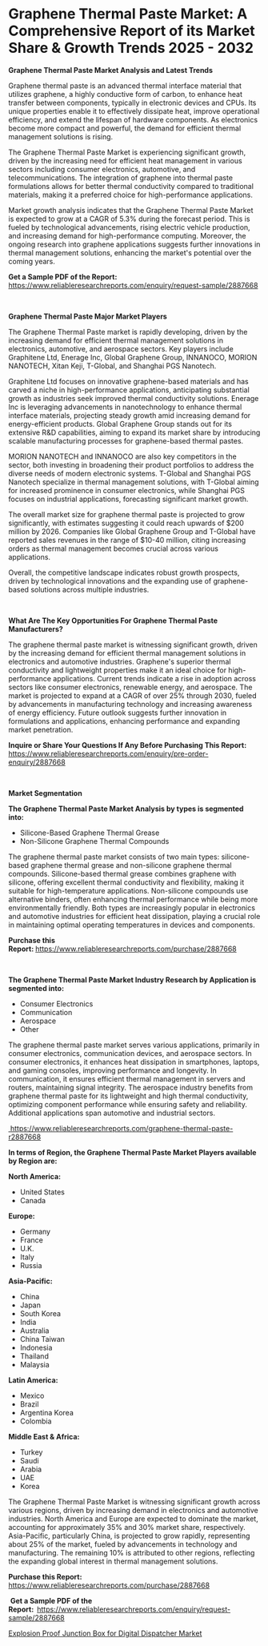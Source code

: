 <p><h1>Graphene Thermal Paste Market: A Comprehensive Report of its Market Share & Growth Trends 2025 - 2032</h1></p><p><strong>Graphene Thermal Paste Market Analysis and Latest Trends</strong></p>
<p><p>Graphene thermal paste is an advanced thermal interface material that utilizes graphene, a highly conductive form of carbon, to enhance heat transfer between components, typically in electronic devices and CPUs. Its unique properties enable it to effectively dissipate heat, improve operational efficiency, and extend the lifespan of hardware components. As electronics become more compact and powerful, the demand for efficient thermal management solutions is rising.</p><p>The Graphene Thermal Paste Market is experiencing significant growth, driven by the increasing need for efficient heat management in various sectors including consumer electronics, automotive, and telecommunications. The integration of graphene into thermal paste formulations allows for better thermal conductivity compared to traditional materials, making it a preferred choice for high-performance applications.</p><p>Market growth analysis indicates that the Graphene Thermal Paste Market is expected to grow at a CAGR of 5.3% during the forecast period. This is fueled by technological advancements, rising electric vehicle production, and increasing demand for high-performance computing. Moreover, the ongoing research into graphene applications suggests further innovations in thermal management solutions, enhancing the market's potential over the coming years.</p></p>
<p><strong>Get a Sample PDF of the Report:&nbsp;</strong> <a href="https://www.reliableresearchreports.com/enquiry/request-sample/2887668?utm_campaign=2644&utm_medium=2&utm_source=Github&utm_content=ia&utm_term=14032025&utm_id=graphene-thermal-paste">https://www.reliableresearchreports.com/enquiry/request-sample/2887668</a></p>
<p>&nbsp;</p>
<p><strong>Graphene Thermal Paste Major Market Players</strong></p>
<p><p>The Graphene Thermal Paste market is rapidly developing, driven by the increasing demand for efficient thermal management solutions in electronics, automotive, and aerospace sectors. Key players include Graphitene Ltd, Enerage Inc, Global Graphene Group, INNANOCO, MORION NANOTECH, Xitan Keji, T-Global, and Shanghai PGS Nanotech.</p><p>Graphitene Ltd focuses on innovative graphene-based materials and has carved a niche in high-performance applications, anticipating substantial growth as industries seek improved thermal conductivity solutions. Enerage Inc is leveraging advancements in nanotechnology to enhance thermal interface materials, projecting steady growth amid increasing demand for energy-efficient products. Global Graphene Group stands out for its extensive R&D capabilities, aiming to expand its market share by introducing scalable manufacturing processes for graphene-based thermal pastes.</p><p>MORION NANOTECH and INNANOCO are also key competitors in the sector, both investing in broadening their product portfolios to address the diverse needs of modern electronic systems. T-Global and Shanghai PGS Nanotech specialize in thermal management solutions, with T-Global aiming for increased prominence in consumer electronics, while Shanghai PGS focuses on industrial applications, forecasting significant market growth.</p><p>The overall market size for graphene thermal paste is projected to grow significantly, with estimates suggesting it could reach upwards of $200 million by 2026. Companies like Global Graphene Group and T-Global have reported sales revenues in the range of $10-40 million, citing increasing orders as thermal management becomes crucial across various applications.</p><p>Overall, the competitive landscape indicates robust growth prospects, driven by technological innovations and the expanding use of graphene-based solutions across multiple industries.</p></p>
<p>&nbsp;</p>
<p><strong>What Are The Key Opportunities For Graphene Thermal Paste Manufacturers?</strong></p>
<p><p>The graphene thermal paste market is witnessing significant growth, driven by the increasing demand for efficient thermal management solutions in electronics and automotive industries. Graphene's superior thermal conductivity and lightweight properties make it an ideal choice for high-performance applications. Current trends indicate a rise in adoption across sectors like consumer electronics, renewable energy, and aerospace. The market is projected to expand at a CAGR of over 25% through 2030, fueled by advancements in manufacturing technology and increasing awareness of energy efficiency. Future outlook suggests further innovation in formulations and applications, enhancing performance and expanding market penetration.</p></p>
<p><strong>Inquire or Share Your Questions If Any Before Purchasing This Report:</strong> <a href="https://www.reliableresearchreports.com/enquiry/pre-order-enquiry/2887668?utm_campaign=2644&utm_medium=2&utm_source=Github&utm_content=ia&utm_term=14032025&utm_id=graphene-thermal-paste">https://www.reliableresearchreports.com/enquiry/pre-order-enquiry/2887668</a></p>
<p>&nbsp;</p>
<p><strong>Market Segmentation</strong></p>
<p><strong>The Graphene Thermal Paste Market Analysis by types is segmented into:</strong></p>
<p><ul><li>Silicone-Based Graphene Thermal Grease</li><li>Non-Silicone Graphene Thermal Compounds</li></ul></p>
<p><p>The graphene thermal paste market consists of two main types: silicone-based graphene thermal grease and non-silicone graphene thermal compounds. Silicone-based thermal grease combines graphene with silicone, offering excellent thermal conductivity and flexibility, making it suitable for high-temperature applications. Non-silicone compounds use alternative binders, often enhancing thermal performance while being more environmentally friendly. Both types are increasingly popular in electronics and automotive industries for efficient heat dissipation, playing a crucial role in maintaining optimal operating temperatures in devices and components.</p></p>
<p><strong>Purchase this Report:&nbsp;</strong><a href="https://www.reliableresearchreports.com/purchase/2887668?utm_campaign=2644&utm_medium=2&utm_source=Github&utm_content=ia&utm_term=14032025&utm_id=graphene-thermal-paste">https://www.reliableresearchreports.com/purchase/2887668</a></p>
<p>&nbsp;</p>
<p><strong>The Graphene Thermal Paste Market Industry Research by Application is segmented into:</strong></p>
<p><ul><li>Consumer Electronics</li><li>Communication</li><li>Aerospace</li><li>Other</li></ul></p>
<p><p>The graphene thermal paste market serves various applications, primarily in consumer electronics, communication devices, and aerospace sectors. In consumer electronics, it enhances heat dissipation in smartphones, laptops, and gaming consoles, improving performance and longevity. In communication, it ensures efficient thermal management in servers and routers, maintaining signal integrity. The aerospace industry benefits from graphene thermal paste for its lightweight and high thermal conductivity, optimizing component performance while ensuring safety and reliability. Additional applications span automotive and industrial sectors.</p></p>
<p><a href="https://www.reliableresearchreports.com/graphene-thermal-paste-r2887668?utm_campaign=2644&utm_medium=2&utm_source=Github&utm_content=ia&utm_term=14032025&utm_id=graphene-thermal-paste">&nbsp;https://www.reliableresearchreports.com/graphene-thermal-paste-r2887668</a></p>
<p><strong>In terms of Region, the Graphene Thermal Paste Market Players available by Region are:</strong></p>
<p>
    <p> <strong> North America: </strong>
        <ul>
            <li>United States</li>
            <li>Canada</li>
        </ul>
        </p> 
    <p> <strong> Europe: </strong>
        <ul>
            <li>Germany</li>
            <li>France</li>
            <li>U.K.</li>
            <li>Italy</li>
            <li>Russia</li>
        </ul>
        </p> 
    <p> <strong> Asia-Pacific: </strong>
        <ul>
            <li>China</li>
            <li>Japan</li>
            <li>South Korea</li>
            <li>India</li>
            <li>Australia</li>
            <li>China Taiwan</li>
            <li>Indonesia</li>
            <li>Thailand</li>
            <li>Malaysia</li>
        </ul>
        </p> 
    <p> <strong> Latin America: </strong>
        <ul>
            <li>Mexico</li>
            <li>Brazil</li>
            <li>Argentina Korea</li>
            <li>Colombia</li>
        </ul>
        </p> 
    <p> <strong> Middle East & Africa: </strong>
        <ul>
            <li>Turkey</li>
            <li>Saudi</li>
            <li>Arabia</li>
            <li>UAE</li>
            <li>Korea</li>
        </ul>
    </p>
    </p>
<p><p>The Graphene Thermal Paste Market is witnessing significant growth across various regions, driven by increasing demand in electronics and automotive industries. North America and Europe are expected to dominate the market, accounting for approximately 35% and 30% market share, respectively. Asia-Pacific, particularly China, is projected to grow rapidly, representing about 25% of the market, fueled by advancements in technology and manufacturing. The remaining 10% is attributed to other regions, reflecting the expanding global interest in thermal management solutions.</p></p>
<p><strong>Purchase this Report: </strong><a href="https://www.reliableresearchreports.com/purchase/2887668?utm_campaign=2644&utm_medium=2&utm_source=Github&utm_content=ia&utm_term=14032025&utm_id=graphene-thermal-paste">https://www.reliableresearchreports.com/purchase/2887668</a></p>
<p>&nbsp;<strong>Get a Sample PDF of the Report:&nbsp;&nbsp;</strong><a href="https://www.reliableresearchreports.com/enquiry/request-sample/2887668?utm_campaign=2644&utm_medium=2&utm_source=Github&utm_content=ia&utm_term=14032025&utm_id=graphene-thermal-paste">https://www.reliableresearchreports.com/enquiry/request-sample/2887668</a></p>
<p><strong></strong></p>
<p><p><a href="https://github.com/techerghalim/Market-Research-Report-List-1/blob/main/explosion-proof-junction-box-for-digital-dispatcher-market.md?utm_campaign=2644&utm_medium=2&utm_source=Github&utm_content=ia&utm_term=14032025&utm_id=graphene-thermal-paste">Explosion Proof Junction Box for Digital Dispatcher Market</a></p></p>